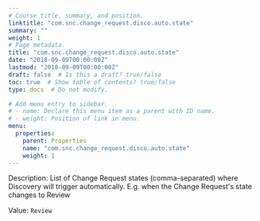 ```yaml
---
# Course title, summary, and position.
linktitle: "com.snc.change_request.disco.auto.state"
summary: ""
weight: 1
# Page metadata.
title: "com.snc.change_request.disco.auto.state"
date: "2018-09-09T00:00:00Z"
lastmod: "2018-09-09T00:00:00Z"
draft: false  # Is this a draft? true/false
toc: true  # Show table of contents? true/false
type: docs  # Do not modify.

# Add menu entry to sidebar.
# - name: Declare this menu item as a parent with ID name.
# - weight: Position of link in menu.
menu:
  properties:
    parent: Properties
    name: "com.snc.change_request.disco.auto.state"
    weight: 1
---
```


Description: List of Change Request states (comma-separated) where Discovery will trigger automatically. E.g. when the Change Request's state changes to Review


Value: `Review`